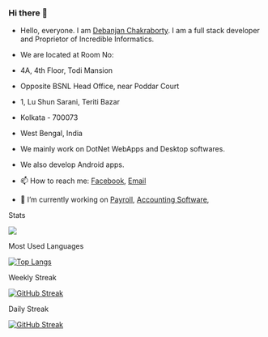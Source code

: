 ### Hi there 👋

<!--
**frontlook-admin/frontlook-admin** is a ✨ _special_ ✨ repository because its `README.md` (this file) appears on your GitHub profile.

Here are some ideas to get you started:

- 🔭 I’m currently working on ...
- 🌱 I’m currently learning ...
- 👯 I’m looking to collaborate on ...
- 🤔 I’m looking for help with ...
- 💬 Ask me about ...
- 📫 How to reach me: ...
- 😄 Pronouns: ...
- ⚡ Fun fact: ...


[![](https://github-readme-stats.vercel.app/api?username=emeraldsoff&show_icons=true&theme=dark)](https://github.com/emeraldsoff)
-->
- Hello, everyone. I am [Debanjan Chakraborty](https://facebook.com/devc100). I am a full stack developer and Proprietor of Incredible Informatics.
- We are located at Room No:
- 4A, 4th Floor, Todi Mansion
- Opposite BSNL Head Office, near Poddar Court
- 1, Lu Shun Sarani, Teriti Bazar
- Kolkata - 700073
- West Bengal, India
  
- We mainly work on DotNet WebApps and Desktop softwares. 
- We also develop Android apps.

- 📫 How to reach me: <!--[Twitter](https://twitter.com/devc101),-->[Facebook](https://facebook.com/devc100), [Email](incredibleinformatics@gmail.com)
- 🔭 I’m currently working on [Payroll](https://github.com/frontlook-admin/payrollDPS), [Accounting Software](https://github.com/frontlook-admin/AccLead),

Stats

[![](https://github-readme-stats.vercel.app/api?username=frontlook-admin&count_private=true&show_icons=true&theme=dark)](https://github.com/frontlook-admin)

Most Used Languages

[![Top Langs](https://github-readme-stats.vercel.app/api/top-langs/?username=frontlook-admin&count_private=true&layout=compact&theme=dark)](https://github.com/frontlook-admin)

Weekly Streak

[![GitHub Streak](https://streak-stats.demolab.com?user=frontlook-admin&theme=dark&mode=weekly&fire=DD2727&sideNums=1982DD&currStreakNum=FF1854&sideLabels=01C658&dates=8EB0DD&currStreakLabel=07C3DD)](https://github.com/frontlook-admin)

Daily Streak

[![GitHub Streak](https://streak-stats.demolab.com?user=frontlook-admin&theme=dark&fire=DD2727&sideNums=1982DD&currStreakNum=FF1854&sideLabels=01C658&dates=8EB0DD&currStreakLabel=07C3DD)](https://github.com/frontlook-admin)
